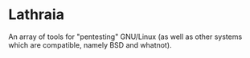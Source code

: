 # Lathraia
An array of tools for "pentesting" GNU/Linux (as well as other systems which are compatible, namely BSD and whatnot). 

